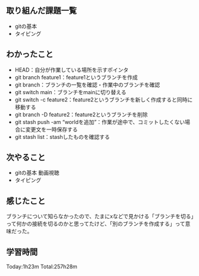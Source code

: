 ## 取り組んだ課題一覧
 - gitの基本
 - タイピング
## わかったこと
 - HEAD：自分が作業している場所を示すポインタ
 - git branch feature1：feature1というブランチを作成
 - git branch：ブランチの一覧を確認・作業中のブランチを確認
 - git switch main：ブランチをmainに切り替える
 - git switch -c feature2：feature2というブランチを新しく作成すると同時に移動する
 - git branch -D feature2：feature2というブランチを削除
 - git stash push -am “worldを追加”：作業が途中で、コミットしたくない場合に変更文を一時保存する
 - git stash list：stashしたものを確認する
## 次やること
 - gitの基本 動画視聴
 - タイピング
## 感じたこと
ブランチについて知らなかったので、たまにxなどで見かける「ブランチを切る」って何かの接続を切るのかと思ってたけど、「別のブランチを作成する」って意味だった。
## 学習時間
Today:1h23m  Total:257h28m